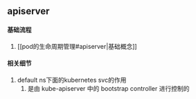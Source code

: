 ## apiserver

#### 基础流程
1. [[pod的生命周期管理#apiserver|基础概念]]  

#### 相关细节

1. default ns下面的kubernetes svc的作用
	1. 是由 kube-apiserver 中的 bootstrap controller 进行控制的

